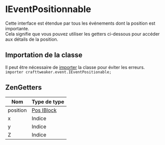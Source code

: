 # IEventPositionnable

Cette interface est étendue par tous les événements dont la position est importante.  
Cela signifie que vous pouvez utiliser les getters ci-dessous pour accéder aux détails de la position.

## Importation de la classe

Il peut être nécessaire de [importer](/AdvancedFunctions/Import/) la classe pour éviter les erreurs.  
`importer crafttweaker.event.IEventPositionable;`

## ZenGetters

| Nom      | Type de type                            |
| -------- | --------------------------------------- |
| position | [Pos IBlock](/Vanilla/World/IBlockPos/) |
| x        | Indice                                  |
| y        | Indice                                  |
| Z        | Indice                                  |